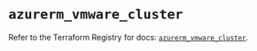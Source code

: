 # `azurerm_vmware_cluster`

Refer to the Terraform Registry for docs: [`azurerm_vmware_cluster`](https://registry.terraform.io/providers/hashicorp/azurerm/3.88.0/docs/resources/vmware_cluster).
